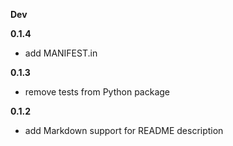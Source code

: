 **Dev**

**0.1.4**
- add MANIFEST.in

**0.1.3**
- remove tests from Python package

**0.1.2**
- add Markdown support for README description
